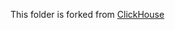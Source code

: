 This folder is forked from [ClickHouse](https://github.com/ClickHouse/ClickHouse/tree/8c9266b24c/base/glibc-compatibility)

